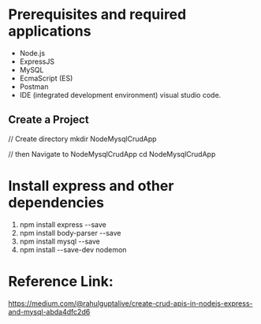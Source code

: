 # Prerequisites and required applications
* Node.js
* ExpressJS
* MySQL
* EcmaScript (ES)
* Postman
* IDE (integrated development environment) visual studio code.

## Create a Project

// Create directory
mkdir NodeMysqlCrudApp

// then Navigate to NodeMysqlCrudApp
cd NodeMysqlCrudApp

# Install express and other dependencies

1. npm install express --save
2. npm install body-parser --save
3. npm install mysql --save
4. npm install --save-dev nodemon

# Reference Link:
https://medium.com/@rahulguptalive/create-crud-apis-in-nodejs-express-and-mysql-abda4dfc2d6